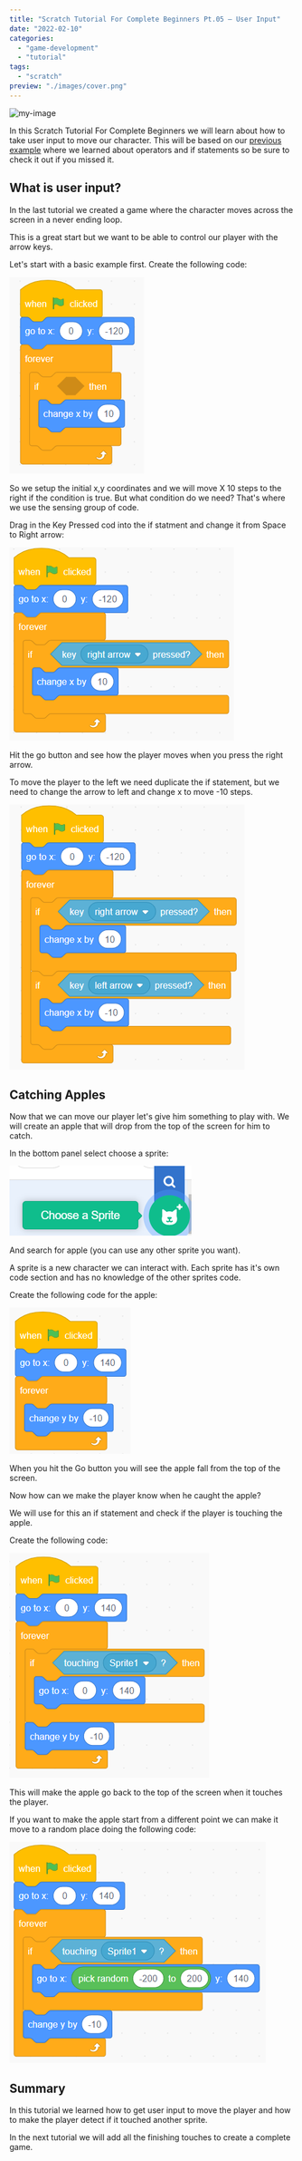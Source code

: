 ```yaml
---
title: "Scratch Tutorial For Complete Beginners Pt.05 – User Input"
date: "2022-02-10"
categories: 
  - "game-development"
  - "tutorial"
tags: 
  - "scratch"
preview: "./images/cover.png"
---
```


![my-image](../../../../../../../static/image/cover.png)

In this Scratch Tutorial For Complete Beginners we will learn about how to take user input to move our character. This will be based on our [previous example](https://thinkcodeplay.com/scratch-tutorial-for-complete-beginners-part4/) where we learned about operators and if statements so be sure to check it out if you missed it.

## What is user input?

In the last tutorial we created a game where the character moves across the screen in a never ending loop.

This is a great start but we want to be able to control our player with the arrow keys.

Let's start with a basic example first. Create the following code:

![](images/image-1.png)

So we setup the initial x,y coordinates and we will move X 10 steps to the right if the condition is true. But what condition do we need? That's where we use the sensing group of code.

Drag in the Key Pressed cod into the if statment and change it from Space to Right arrow:

![](images/image-3.png)

Hit the go button and see how the player moves when you press the right arrow.

To move the player to the left we need duplicate the if statement, but we need to change the arrow to left and change x to move -10 steps.

![](images/image-4.png)

## Catching Apples

Now that we can move our player let's give him something to play with. We will create an apple that will drop from the top of the screen for him to catch.

In the bottom panel select choose a sprite:

![](images/image-5.png)

And search for apple (you can use any other sprite you want).

A sprite is a new character we can interact with. Each sprite has it's own code section and has no knowledge of the other sprites code.

Create the following code for the apple:

![](images/image-6.png)

When you hit the Go button you will see the apple fall from the top of the screen.

Now how can we make the player know when he caught the apple?

We will use for this an if statement and check if the player is touching the apple.

Create the following code:

![](images/image-7.png)

This will make the apple go back to the top of the screen when it touches the player.

If you want to make the apple start from a different point we can make it move to a random place doing the following code:

![](images/image-8.png)

## Summary

In this tutorial we learned how to get user input to move the player and how to make the player detect if it touched another sprite.

In the next tutorial we will add all the finishing touches to create a complete game.
